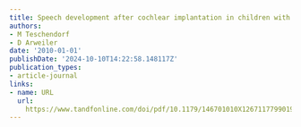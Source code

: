 ```yaml
---
title: Speech development after cochlear implantation in children with bilingual parents
authors:
- M Teschendorf
- D Arweiler
date: '2010-01-01'
publishDate: '2024-10-10T14:22:58.148117Z'
publication_types:
- article-journal
links:
- name: URL
  url: 
    https://www.tandfonline.com/doi/pdf/10.1179/146701010X12671177990190https://www.ncbi.nlm.nih.gov/pmc/articles/pmc6802910/
---
```

